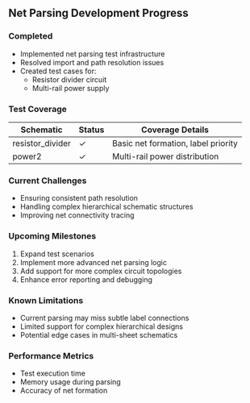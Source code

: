 ## Net Parsing Development Progress

### Completed
- Implemented net parsing test infrastructure
- Resolved import and path resolution issues
- Created test cases for:
  * Resistor divider circuit
  * Multi-rail power supply

### Test Coverage
| Schematic | Status | Coverage Details |
|-----------|--------|------------------|
| resistor_divider | ✓ | Basic net formation, label priority |
| power2 | ✓ | Multi-rail power distribution |

### Current Challenges
- Ensuring consistent path resolution
- Handling complex hierarchical schematic structures
- Improving net connectivity tracing

### Upcoming Milestones
1. Expand test scenarios
2. Implement more advanced net parsing logic
3. Add support for more complex circuit topologies
4. Enhance error reporting and debugging

### Known Limitations
- Current parsing may miss subtle label connections
- Limited support for complex hierarchical designs
- Potential edge cases in multi-sheet schematics

### Performance Metrics
- Test execution time
- Memory usage during parsing
- Accuracy of net formation
